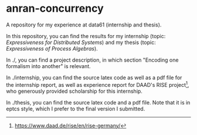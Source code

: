 # anran-concurrency
A repository for my experience at data61 (internship and thesis).

In this repository, you can find the results for my internship (topic: _Expressiveness for Distributed Systems_) and my thesis (topic: _Expressiveness of Process Algebras_).

In ./, you can find a project description, in which section "Encoding one formalism into another" is relevant.

In ./internship, you can find the source latex code as well as a pdf file for the internship report, as well as experience report for DAAD's RISE project[^1], who generously provided scholarship for this internship.

In ./thesis, you can find the source latex code and a pdf file. Note that it is in eptcs style, which I prefer to the final version I submitted.

[^1]: https://www.daad.de/rise/en/rise-germany/
